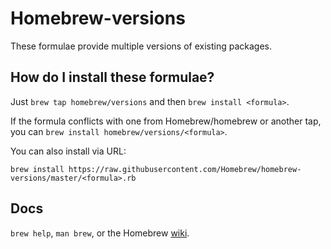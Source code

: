 Homebrew-versions
=================
These formulae provide multiple versions of existing packages.

How do I install these formulae?
--------------------------------
Just `brew tap homebrew/versions` and then `brew install <formula>`.

If the formula conflicts with one from Homebrew/homebrew or another tap, you can `brew install homebrew/versions/<formula>`.

You can also install via URL:

```
brew install https://raw.githubusercontent.com/Homebrew/homebrew-versions/master/<formula>.rb
```

Docs
----
`brew help`, `man brew`, or the Homebrew [wiki][].

[wiki]:http://wiki.github.com/Homebrew/homebrew
